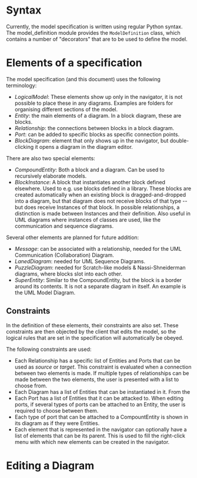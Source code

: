 


# Syntax

Currently, the model specification is written using regular Python syntax.
The model_definition module provides the `ModelDefinition` class, which contains a number of "decorators"
that are to be used to define the model.



# Elements of a specification

The model specification (and this document) uses the following terminology:

* *LogicalModel*: These elements show up only in the navigator, it is not possible to place these in any diagrams.
  Examples are folders for organising different sections of the model.
* *Entity*: the main elements of a diagram. In a block diagram, these are blocks.
* *Relationship*: the connections between blocks in a block diagram.
* *Port*: can be added to specific blocks as specific connection points.
* *BlockDiagram*: element that only shows up in the navigator, but double-clicking it opens a diagram in the diagram editor.

There are also two special elements:
* *CompoundEntity*: Both a block and a diagram. Can be used to recursively elaborate models.
* *BlockInstance*: A block that instantiates another block defined elsewhere. Used to e.g. use blocks defined in a library.
  These blocks are created automatically when an existing block is dragged-and-dropped into a diagram, but that diagram
  does not receive blocks of that type -- but does receive Instances of that block.
  In possible relationships, a distinction is made between Instances and their definition.
  Also useful in UML diagrams where instances of classes are used, like the communication and sequence diagrams.

Several other elements are planned for future addition:
* *Message*: can be associated with a relationship, needed for the UML Communication (Collaboration) Diagram.
* *LanedDiagram*: needed for UML Sequence Diagrams.
* *PuzzleDiagram*: needed for Scratch-like models & Nassi-Shneiderman diagrams, where blocks slot into each other.
* *SuperEntity*: Similar to the CompoundEntity, but the block is a border around its contents. It is not a separate
  diagram in itself. An example is the UML Model Diagram.

## Constraints
In the definition of these elements, their constraints are also set.
These constraints are then objected by the client that edits the model, so the logical rules that are set in the
specification will automatically be obeyed.

The following constraints are used:
* Each Relationship has a specific list of Entities and Ports that can be used as *source* or *target*. This constraint
  is evaluated when a connection between two elements is made. If multiple types of relationships can be made
  between the two elements, the user is presented with a list to choose from.
* Each Diagram has a list of Entities that can be instantiated in it. From the 
* Each Port has a list of Entities that it can be attacked to. When editing ports, if several types of ports
  can be attached to an Entity, the user is required to choose between them.
* Each type of port that can be attached to a CompountEntity is shown in its diagram as if they were Entities.
* Each element that is represented in the navigator can optionally have a list of elements that can be its parent.
  This is used to fill the right-click menu with which new elements can be created in the navigator.


# Editing a Diagram

